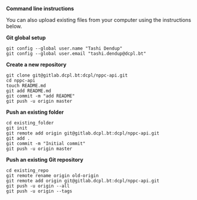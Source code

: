 **Command line instructions**

You can also upload existing files from your computer using the instructions below. 


**Git global setup**
```
git config --global user.name "Tashi Dendup"
git config --global user.email "tashi.dendup@dcpl.bt"
```

**Create a new repository**
```
git clone git@gitlab.dcpl.bt:dcpl/nppc-api.git
cd nppc-api
touch README.md
git add README.md
git commit -m "add README"
git push -u origin master
```

**Push an existing folder**
```
cd existing_folder
git init
git remote add origin git@gitlab.dcpl.bt:dcpl/nppc-api.git
git add .
git commit -m "Initial commit"
git push -u origin master
```

**Push an existing Git repository**
```
cd existing_repo
git remote rename origin old-origin
git remote add origin git@gitlab.dcpl.bt:dcpl/nppc-api.git
git push -u origin --all
git push -u origin --tags
```
